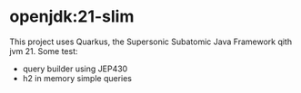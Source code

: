 # openjdk:21-slim

This project uses Quarkus, the Supersonic Subatomic Java Framework qith jvm 21.
Some test:
- query builder using JEP430
- h2 in memory simple queries